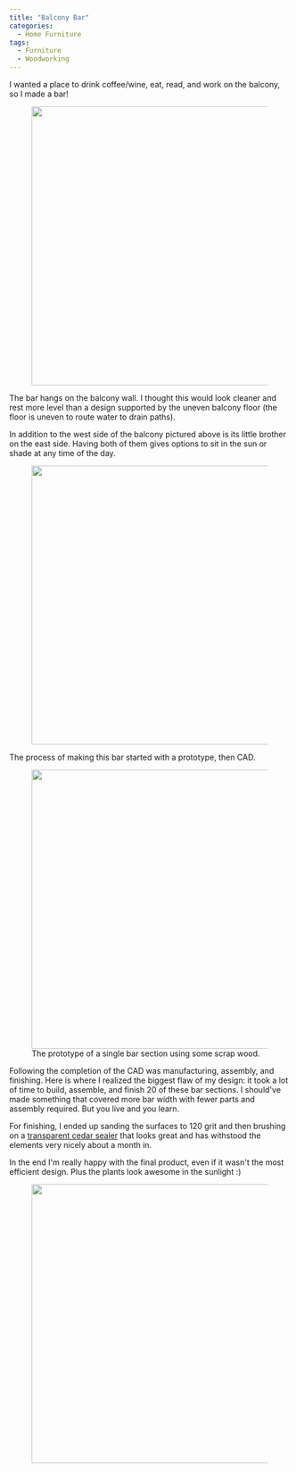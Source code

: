 ```yaml
---
title: "Balcony Bar"
categories:
  - Home Furniture
tags:
  - Furniture
  - Woodworking
---
```

I wanted a place to drink coffee/wine, eat, read, and work on the balcony, so I made a bar!
<figure>
  <img src="/assets/images/portfolio/balcony-bar/final.jpg" width="800" height="500">
  <figcaption></figcaption>
</figure>


The bar hangs on the balcony wall. I thought this would look cleaner and rest more level than a design supported by the uneven balcony floor (the floor is uneven to route water to drain paths).

In addition to the west side of the balcony pictured above is its little brother on the east side. Having both of them gives options to sit in the sun or shade at any time of the day.

<figure>
  <img src="/assets/images/portfolio/balcony-bar/eastside.jpg" width="800" height="500">
  <figcaption></figcaption>
</figure>

The process of making this bar started with a prototype, then CAD.
<figure>
  <img src="/assets/images/portfolio/balcony-bar/prototype.jpg" width="800" height="500">
  <figcaption>The prototype of a single bar section using some scrap wood.</figcaption>
</figure>


Following the completion of the CAD was manufacturing, assembly, and finishing. Here is where I realized the biggest flaw of my design: it took a lot of time to build, assemble, and finish 20 of these bar sections. I should've made something that covered more bar width with fewer parts and assembly required. But you live and you learn.

For finishing, I ended up sanding the surfaces to 120 grit and then brushing on a [transparent cedar sealer](https://www.homedepot.com/p/BEHR-PREMIUM-1-gal-Cedar-Naturaltone-Transparent-Waterproofing-Exterior-Wood-Finish-50101/100112585) that looks great and has withstood the elements very nicely about a month in.

In the end I'm really happy with the final product, even if it wasn't the most efficient design. Plus the plants look awesome in the sunlight :)

<figure>
  <img src="/assets/images/portfolio/balcony-bar/plants-closeup.jpg" width="800" height="500">
  <figcaption></figcaption>
</figure>
